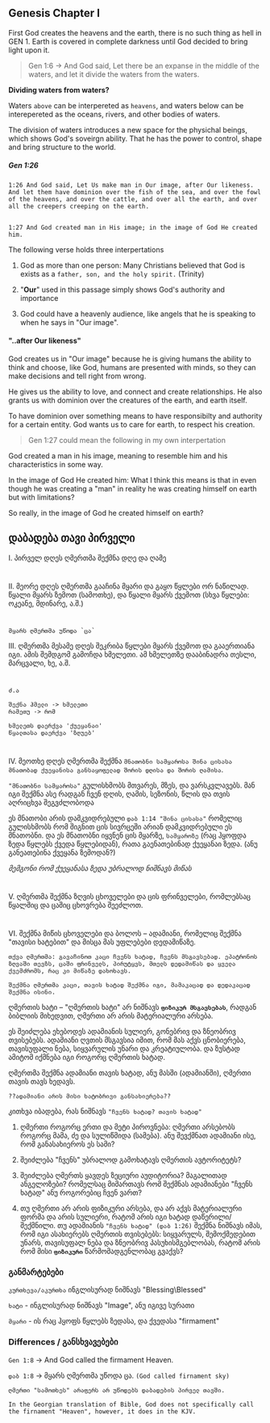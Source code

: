 ## Genesis Chapter I

First God creates the heavens and the earth, there is no such thing as hell in GEN 1. Earth is covered in complete darkness until God decided to bring light upon it. 

> Gen 1:6 -> And God said, Let there be an expanse in the middle of the waters, and let it divide the waters from the waters. 

**Dividing waters from waters?**

Waters `above` can be interpereted as `heavens`, and waters below can be interepereted as the oceans, rivers, and other bodies of waters. 

The division of waters introduces a new space for the physichal beings, which shows God's soveirgn ability. That he has the power to control, shape and bring structure to the world. 

##### Gen 1:26 ####
```
1:26 And God said, Let Us make man in Our image, after Our likeness. And let them have dominion over the fish of the sea, and over the fowl of the heavens, and over the cattle, and over all the earth, and over all the creepers creeping on the earth. 


1:27 And God created man in His image; in the image of God He created him.
```

The following verse holds three interpertations 

1. God as more than one person: Many Christians believed that God is exists as a `father, son, and the holy spirit.` (Trinity)

2. "**Our**" used in this passage simply shows God's authority and importance 

3. God could have a heavenly audience, like angels that he is speaking to when he says in "Our image".  

#### **"..after Our likeness"**

God creates us in "Our image" because he is giving humans the ability to think and choose, like God, humans are presented with minds, so they can make decisions and tell right from wrong.

He gives us the ability to love, and connect and create relationships. He also grants us with dominion over the creatures of the earth, and earth itself. 

To have dominion over something means to have responsibilty and authority for a certain entity. God wants us to care for earth, to respect his creation. 

>Gen 1:27 could mean the following in my own interpertation

God created a man in his image, meaning to resemble him and his characteristics in some way. 

In the image of God He created him: What I think this means is that in even though he was creating a "man" in reality he was creating himself on earth but with limitations?

So really, in the image of God he created himself on earth?



## დაბადება თავი პირველი

I. პირველ დღეს ღმერთმა შექმნა დღე და ღამე

#
II. მეორე დღეს ღმერთმა გააჩინა მყარი და გაყო წყლები ორ ნაწილად. წყალი მყარს ზემოთ (სამოთხე), და წყალი მყარს ქვემოთ (სხვა წყლები: ოკეანე, მდინარე, ა.შ.)

#

```
მყარს ღმერთმა უწოდა `ცა`
```

III. ღმერთმა მესამე დღეს შეკრიბა წყლები მყარს ქვემოთ და გააერთიანა იგი. ამის შემდგომ გამოჩდა ხმელეთი. ამ ხმელეთზე დააბინადრა თესლი, მარცვალი, ხე, ა.შ.

#
```
ძ.ა 

შექნა ჰმელი -> ხმელეთი
რამეთუ -> რომ

ხმელეთს დაერქვა 'ქუეყანაი'
წყალთასა დაერქვა 'ზღუებ'
```
#
IV. მეოთხე დღეს ღმერთმა შექმნა `მნათობნი სამყაროსა შინა ცისასა მნათობად ქუეყანისა განსაყოფელად შორის დღისა და შორის ღამისა`. 

`"მნათობნი სამყაროსა"` გულისხმობს მთვარეს, მზეს, და ვარსკვლავებს. მან იგი შექმნა ასე რადგან ჩვენ დღის, ღამის, სეზონის, წლის და თვის აღრიცხვა შეგვძლობოდა 

ეს მნათობი არის დამკვიდრებული `დაბ 1:14 "შინა ცისასა"` რომელიც გულისხმობს რომ შიგნით ცის სივრცეში არიან დამკვიდრებული ეს მნათობნი. და ეს მნათობნი იყვნენ ცის მყარზე, `სამყაროზე` (რაც ჰყოფდა ზედა წყლებს ქვედა წყლებიდან), რათა გაენათებინად ქუეყანაი ზედა. (ანუ განეათებინა ქვეყანა ზემოდან?)

*მემგონი რომ ქუეყანასა ზედა უბრალოდ ნიშნავს მიწას*

#
V. ღმერთმა შექმნა ზღვის ცხოველები და ცის ფრინველები, რომლებსაც წყალშიც და ცაშიც ცხოვრება შეეძლოთ.


#

VI. შექმნა მიწის ცხოველები და ბოლოს – ადამიანი, რომელიც შექმნა "თავისი ხატებით" და მისცა მას უფლებები დედამიწაზე.

```
თქვა ღმერთმა: გავაჩინოთ კაცი ჩვენს ხატად, ჩვენს მსგავსებად. ეპატრონოს ზღვაში თევზს, ცაში ფრინველს, პირუტყვს, მთელს დედამიწას და ყველა ქვემძრომს, რაც კი მიწაზე დახოხავს.

შექმნა ღმერთმა კაცი, თავის ხატად შექმნა იგი, მამაკაცად და დედაკაცად შექმნა ისინი.
```
ღმერთის ხატი – "ღმერთის ხატი" არ ნიშნავს **`ფიზიკურ მსგავსებას`**, რადგან ბიბლიის მიხედვით, ღმერთი არ არის მატერიალური არსება. 

ეს შეიძლება ეხებოდეს ადამიანის სულიერ, გონებრივ და ზნეობრივ თვისებებს. ადამიანი ღვთის მსგავსია იმით, რომ მას აქვს ცნობიერება, თავისუფალი ნება, სიყვარულის უნარი და კრეატიულობა.
და ზუსტად ამიტომ იქმნება იგი როგორც ღმერთის ხატად.

ღმერთმა შექმნა ადამიანი თავის ხატად, ანუ მასში (ადამიანში), ღმერთი თავის თავს ხედავს. 


`??ადამიანი არის მისი ხატობრივი განსახიერება??`

კითხვა იბადება, რას ნიშნავს `"ჩვენს ხატად? თავის ხატად"`

1) ღმერთი როგორც ერთი და მეტი პიროვნება: ღმერთი არსებობს როგორც მამა, ძე და სულიწმიდა (სამება). ანუ შევქმნათ ადამიანი ისე, რომ განასახიეროს ეს სამი?

2) შეიძლება "ჩვენს" უბრალოდ გამოხატავს ღმერთის ავტორიტეტს?

3) შეიძლება ღმერთს ყავდეს ზეციური აუდიტორია? მაგალითად ანგელოზები? რომელსაც მიმართავს რომ შექმნას ადამიანები "ჩვენს ხატად" ანუ როგორებიც ჩვენ ვართ?

4) თუ ღმერთი არ არის ფიზიკური არსება, და არ აქვს მატერიალური ფორმა და არის სულიერი, რატომ არის იგი ხატად დაწერილი/შექმნილი. თუ ადამიანის `"ჩვენს ხატად" (დაბ 1:26)` შექმნა ნიშნავს იმას, რომ იგი ასახიერებს ღმერთის თვისებებს: სიყვარულს, შემოქმედებით უნარს, თავისუფალ ნება და ზნეობრივ პასუხისმგებლობას, რატომ არის რომ მისი **`ფიზიკური`** წარმომადგენლობაც გვაქვს?   


### განმარტებები

`კურთხევა/აკურთხა` ინგლისურად ნიშნავს "Blessing\Blessed"

`ხატი` - ინგლისურად ნიშნავს "Image", ანუ იგივე სურათი 

`მყარი` - ის რაც ჰყოფს წყლებს ზედასა, და ქვედასა "firmament"

### Differences / განსხვავებები

`Gen 1:8` -> And God called the firmament Heaven.

`დაბ 1:8` -> მყარს ღმერთმა უწოდა ცა. `(God called firnament sky)`

```
ღმერთი "სამოთხეს" არაფერს არ უწოდებს დაბადების პირველ თავში.

In the Georgian translation of Bible, God does not specifically call the firnament "Heaven", however, it does in the KJV. 

```